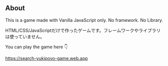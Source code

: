 ## About
This is a game made with Vanilla JavaScript only. No framework. No Library.

HTML/CSS/JavaScriptだけで作ったゲームです。フレームワークやライブラリは使っていません。


You can play the game here 👇

https://search-yukipoyo-game.web.app


